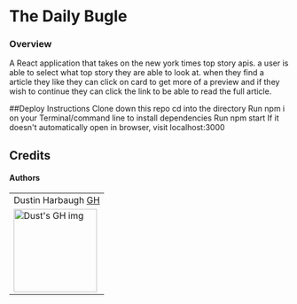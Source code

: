 # The Daily Bugle


### Overview
A React application that takes on the new york times top story apis. a user is able to select what top story they are able to look at. when they find a article they like they can click on card to get more of a preview and if they wish to continue they can click the link to be able to read the full article. 

##Deploy Instructions
Clone down this repo
cd into the directory
Run npm i on your Terminal/command line to install dependencies
Run npm start
If it doesn't automatically open in browser, visit localhost:3000


## Credits
#### Authors
<table>
  <tr>
    <td> Dustin Harbaugh <a href="https://github.com/Thee-Dust">GH</td>
  </tr> 
  <td>
    <img src="https://avatars.githubusercontent.com/u/75390410?v=4" alt="Dust's GH img"
  width="150" height="auto" />
  </td>

</table>
